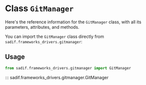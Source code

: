 # Class `GitManager`

Here's the reference information for the `GitManager` class, with all its parameters, attributes, and methods.

You can import the `GitManager` class directly from `sadif.frameworks_drivers.gitmanager`:

## Usage

```python
from sadif.frameworks_drivers.gitmanager import GitManager
```

::: sadif.frameworks_drivers.gitmanager.GitManager